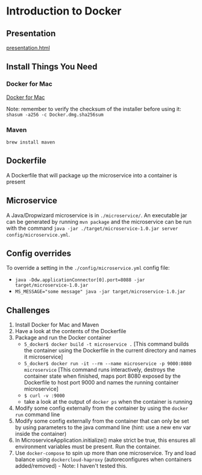 # Introduction to Docker

## Presentation

[presentation.html](presentation.html)

## Install Things You Need

### Docker for Mac

[Docker for Mac](https://docs.docker.com/docker-for-mac/)

Note: remember to verify the checksum of the installer before using
it: `shasum -a256 -c Docker.dmg.sha256sum`

### Maven

`brew install maven`

## Dockerfile

A Dockerfile that will package up the microservice into a container is present

## Microservice

A Java/Dropwizard microservice is in `./microservice/`.  An executable
jar can be generated by running `mvn package` and the microservice can
be run with the command `java -jar ./target/microservice-1.0.jar
server config/microservice.yml`.

## Config overrides

To override a setting in the `./config/microservice.yml` config file:

* `java -Ddw.applicationConnector[0].port=8088 -jar target/microservice-1.0.jar`
* `MS_MESSAGE="some message" java -jar target/microservice-1.0.jar`

## Challenges

1. Install Docker for Mac and Maven
2. Have a look at the contents of the Dockerfile
2. Package and run the Docker container
   * `5_docker$ docker build -t microservice .` [This command builds the container using the Dockerfile in the current directory and names it microservice]
   * `5_docker$ docker run -it --rm --name microservice -p 9000:8080 microservice` [This command runs interactively, destroys the container state when finished, maps port 8080 exposed by the Dockerfile to host port 9000 and names the running container microservice]
   * `$ curl -v :9000`
   * take a look at the output of `docker ps` when the container is running
3. Modify some config externally from the container by using the `docker run` command line
4. Modify some config externally from the container that can only be set by using parameters to the java command line (hint: use a new env var inside the container)
5. In MicroserviceApplication.initialize() make strict be true, this ensures all environment variables must be present.  Run the container.
6. Use `docker-compose` to spin up more than one microservice.  Try and load balance using `dockercloud-haproxy` (autoreconfigures when containers added/removed) - Note: I haven't tested this.

